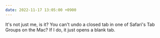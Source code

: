 ```yaml
---
date: 2022-11-17 13:05:00 +0900
---
```


It's not just me, is it? You can't undo a closed tab in one of Safari's Tab Groups on the Mac? If I do, it just opens a blank tab.
